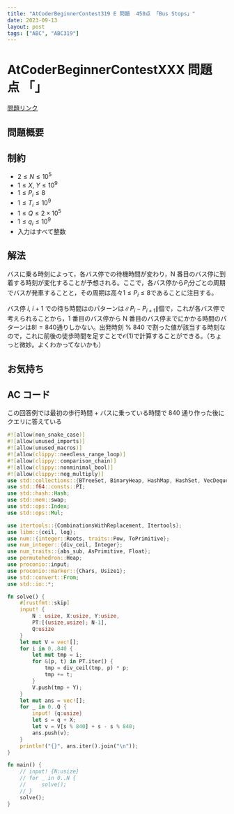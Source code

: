 ```yaml
---
title: "AtCoderBeginnerContest319 E 問題  450点 「Bus Stops」"
date: 2023-09-13
layout: post
tags: ["ABC", "ABC319"]
---
```


# AtCoderBeginnerContestXXX 問題 点 「」

<a href="https://atcoder.jp/contests/abc319/tasks/abc319_e" blank="_target">問題リンク</a>

## 問題概要

## 制約

- $2 \le N \le 10^5$
- $1 \le X,\ Y \le 10^9$
- $1 \le P_i \le 8$
- $1 \le T_i \le 10^9$
- $1 \le Q \le 2 \times 10^5$
- $1 \le q_i \le 10^9$
- 入力はすべて整数

## 解法

バスに乗る時刻によって，各バス停での待機時間が変わり，N 番目のバス停に到着する時刻が変化することが予想される。ここで，各バス停から$P_i$分ごとの周期でバスが発車することと，その周期は高々$1 \le P_i \le 8$であることに注目する。

バス停 $i,\ i+1$ での待ち時間はのパターンは$\|P_i - P_{i+1} \|$個で，これが各バス停で考えられることから，1 番目のバス停から N 番目のバス停までにかかる時間のパターンは$8! = 840$通りしかない。出発時刻 $\%$ 840 で割った値が該当する時刻なので，これに前後の徒歩時間を足すことで$\mathcal{O}(1)$で計算することができる。（ちょっと微妙。よくわかってないかも）

## お気持ち

## AC コード

この回答例では最初の歩行時間 + バスに乗っている時間で 840 通り作った後にクエリに答えている

```rust
#![allow(non_snake_case)]
#![allow(unused_imports)]
#![allow(unused_macros)]
#![allow(clippy::needless_range_loop)]
#![allow(clippy::comparison_chain)]
#![allow(clippy::nonminimal_bool)]
#![allow(clippy::neg_multiply)]
use std::collections::{BTreeSet, BinaryHeap, HashMap, HashSet, VecDeque};
use std::f64::consts::PI;
use std::hash::Hash;
use std::mem::swap;
use std::ops::Index;
use std::ops::Mul;

use itertools::{CombinationsWithReplacement, Itertools};
use libm::{ceil, log};
use num::{integer::Roots, traits::Pow, ToPrimitive};
use num_integer::{div_ceil, Integer};
use num_traits::{abs_sub, AsPrimitive, Float};
use permutohedron::Heap;
use proconio::input;
use proconio::marker::{Chars, Usize1};
use std::convert::From;
use std::io::*;

fn solve() {
    #[rustfmt::skip]
    input! {
        N : usize, X:usize, Y:usize,
        PT:[(usize,usize); N-1],
        Q:usize
    }
    let mut V = vec![];
    for i in 0..840 {
        let mut tmp = i;
        for &(p, t) in PT.iter() {
            tmp = div_ceil(tmp, p) * p;
            tmp += t;
        }
        V.push(tmp + Y);
    }
    let mut ans = vec![];
    for _ in 0..Q {
        input! {q:usize}
        let s = q + X;
        let v = V[s % 840] + s - s % 840;
        ans.push(v);
    }
    println!("{}", ans.iter().join("\n"));
}

fn main() {
    // input! {N:usize}
    // for _ in 0..N {
    //     solve();
    // }
    solve();
}

```
